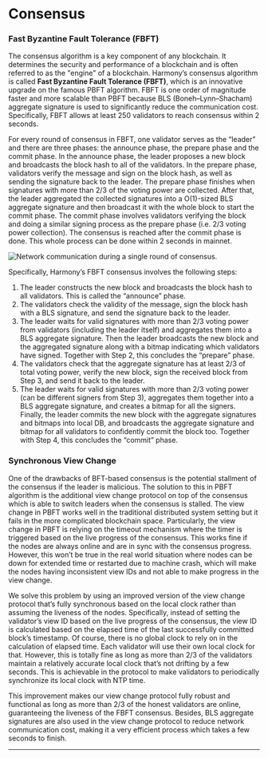 # Consensus

### Fast Byzantine Fault Tolerance \(FBFT\)

The consensus algorithm is a key component of any blockchain. It determines the security and performance of a blockchain and is often referred to as the "engine" of a blockchain. Harmony’s consensus algorithm is called **Fast Byzantine Fault Tolerance \(FBFT\)**, which is an innovative upgrade on the famous PBFT algorithm. FBFT is one order of magnitude faster and more scalable than PBFT because BLS \(Boneh–Lynn–Shacham\) aggregate signature is used to significantly reduce the communication cost. Specifically, FBFT allows at least 250 validators to reach consensus within 2 seconds.

For every round of consensus in FBFT, one validator serves as the “leader” and there are three phases: the announce phase, the prepare phase and the commit phase. In the announce phase, the leader proposes a new block and broadcasts the block hash to all of the validators. In the prepare phase, validators verify the message and sign on the block hash, as well as sending the signature back to the leader. The prepare phase finishes when signatures with more than 2/3 of the voting power are collected. After that, the leader aggregated the collected signatures into a O\(1\)-sized BLS aggregate signature and then broadcast it with the whole block to start the commit phase. The commit phase involves validators verifying the block and doing a similar signing process as the prepare phase \(i.e. 2/3 voting power collection\). The consensus is reached after the commit phase is done. This whole process can be done within 2 seconds in mainnet.

![Network communication during a single round of consensus.](https://lh5.googleusercontent.com/_XUr5ImkES1QtMPQeVHJv1wTxO9xo6iMarIj_9gOj0p6aAaetRlmt67G8kfqEZAHPPUrWvF52FWHo-BPWNlIoTl8hlAjyE5DEbCMrcGZLuJ4gc1fyb-p4nAjjTmdgIZXzTy8MwCj)

Specifically, Harmony’s FBFT consensus involves the following steps:

1. The leader constructs the new block and broadcasts the block hash to all validators. This is called the “announce” phase.
2. The validators check the validity of the message, sign the block hash with a BLS signature, and send the signature back to the leader.
3. The leader waits for valid signatures with more than 2/3 voting power from validators \(including the leader itself\) and aggregates them into a BLS aggregate signature. Then the leader broadcasts the new block and the aggregated signature along with a bitmap indicating which validators have signed. Together with Step 2, this concludes the “prepare” phase.
4. The validators check that the aggregate signature has at least 2/3 of total voting power, verify the new block, sign the received block from Step 3, and send it back to the leader.
5. The leader waits for valid signatures with more than 2/3 voting power \(can be different signers from Step 3\), aggregates them together into a BLS aggregate signature, and creates a bitmap for all the signers. Finally, the leader commits the new block with the aggregate signatures and bitmaps into local DB, and broadcasts the aggregate signature and bitmap for all validators to confidently commit the block too. Together with Step 4, this concludes the “commit” phase.

### **Synchronous View Change**

One of the drawbacks of BFT-based consensus is the potential stallment of the consensus if the leader is malicious. The solution to this in PBFT algorithm is the additional view change protocol on top of the consensus which is able to switch leaders when the consensus is stalled. The view change in PBFT works well in the traditional distributed system setting but it fails in the more complicated blockchain space. Particularly, the view change in PBFT is relying on the timeout mechanism where the timer is triggered based on the live progress of the consensus. This works fine if the nodes are always online and are in sync with the consensus progress. However, this won’t be true in the real world situation where nodes can be down for extended time or restarted due to machine crash, which will make the nodes having inconsistent view IDs and not able to make progress in the view change.

We solve this problem by using an improved version of the view change protocol that’s fully synchronous based on the local clock rather than assuming the liveness of the nodes. Specifically, instead of setting the validator’s view ID based on the live progress of the consensus, the view ID is calculated based on the elapsed time of the last successfully committed block’s timestamp. Of course, there is no global clock to rely on in the calculation of elapsed time. Each validator will use their own local clock for that. However, this is totally fine as long as more than 2/3 of the validators maintain a relatively accurate local clock that’s not drifting by a few seconds. This is achievable in the protocol to make validators to periodically synchronize its local clock with NTP time.

This improvement makes our view change protocol fully robust and functional as long as more than 2/3 of the honest validators are online, guaranteeing the liveness of the FBFT consensus. Besides, BLS aggregate signatures are also used in the view change protocol to reduce network communication cost, making it a very efficient process which takes a few seconds to finish.  
****

